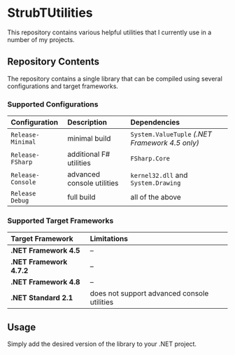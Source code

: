 ﻿# StrubTUtilities

This repository contains various helpful utilities that I currently use in a number of my projects.

## Repository Contents

The repository contains a single library that can be compiled using several configurations and target frameworks.

### Supported Configurations

| Configuration | Description | Dependencies |
|:--- |:--- |:--- |
| `Release-Minimal` | minimal build | `System.ValueTuple` *(.NET Framework 4.5 only)* |
| `Release-FSharp` | additional F# utilities | `FSharp.Core` |
| `Release-Console` | advanced console utilities | `kernel32.dll` and `System.Drawing` |
| `Release`<br>`Debug` | full build | all of the above |

### Supported Target Frameworks

| Target Framework | Limitations |
|:--- |:--- |
| **.NET Framework 4.5** | – |
| **.NET Framework 4.7.2** | – |
| **.NET Framework 4.8** | – |
| **.NET Standard 2.1** | does not support advanced console utilities |

## Usage

Simply add the desired version of the library to your .NET project.
